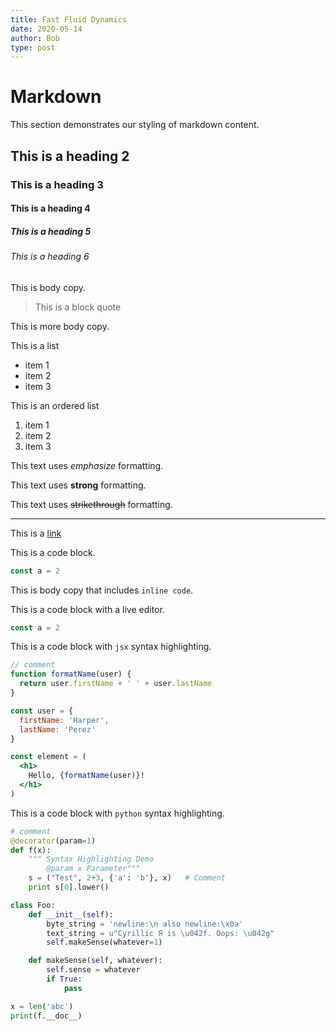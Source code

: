 ```yaml
---
title: Fast Fluid Dynamics
date: 2020-05-14
author: Bob
type: post
---
```


# Markdown

This section demonstrates our styling of markdown content.

## This is a heading 2

### This is a heading 3

#### This is a heading 4

##### This is a heading 5

###### This is a heading 6

This is body copy.

> This is a block quote

This is more body copy.

This is a list
- item 1
- item 2
- item 3

This is an ordered list
1. item 1
2. item 2
3. item 3

This text uses _emphasize_ formatting.

This text uses **strong** formatting.

This text uses ~~strikethrough~~ formatting.

***

This is a [link](/markdown)

This is a code block.

```jsx
const a = 2
```

This is body copy that includes `inline code`.

This is a code block with a live editor.

```jsx live
const a = 2
```

This is a code block with `jsx` syntax highlighting.

```jsx
// comment
function formatName(user) {
  return user.firstName + ' ' + user.lastName
}

const user = {
  firstName: 'Harper',
  lastName: 'Perez'
}

const element = (
  <h1>
    Hello, {formatName(user)}!
  </h1>
)
```

This is a code block with `python` syntax highlighting.

```python
# comment
@decorator(param=1)
def f(x):
    """ Syntax Highlighting Demo
        @param x Parameter"""
    s = ("Test", 2+3, {'a': 'b'}, x)   # Comment
    print s[0].lower()

class Foo:
    def __init__(self):
        byte_string = 'newline:\n also newline:\x0a'
        text_string = u"Cyrillic Я is \u042f. Oops: \u042g"
        self.makeSense(whatever=1)

    def makeSense(self, whatever):
        self.sense = whatever
        if True:
            pass

x = len('abc')
print(f.__doc__)
```
